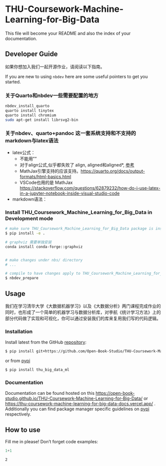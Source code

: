 # THU-Coursework-Machine-Learning-for-Big-Data


<!-- WARNING: THIS FILE WAS AUTOGENERATED! DO NOT EDIT! -->

This file will become your README and also the index of your
documentation.

## Developer Guide

如果你想加入我们一起开源作业，请阅读以下指南。

If you are new to using `nbdev` here are some useful pointers to get you
started.

### 关于Quarto和nbdev一些需要配置的地方

``` sh
nbdev_install_quarto
quarto install tinytex
quarto install chromium
sudo apt-get install librsvg2-bin
```

### 关于nbdev、quarto+pandoc 这一套系统支持和不支持的markdown与latex语法

- latex公式：
  - 不能用””
  - 对于align公式,似乎都失败了 align, aligned和aligned\*,
    [参考](https://tex.stackexchange.com/questions/256920/package-amsmath-error-beginaligned-allowed-only-in-math-mode)
  - MathJax引擎支持的应该支持。https://quarto.org/docs/output-formats/html-basics.html
  - VSCode也用的是 MathJax
    https://stackoverflow.com/questions/62879232/how-do-i-use-latex-in-a-jupyter-notebook-inside-visual-studio-code
- markdown语法：

### Install THU_Coursework_Machine_Learning_for_Big_Data in Development mode

``` sh
# make sure THU_Coursework_Machine_Learning_for_Big_Data package is installed in development mode
$ pip install -e .

# graphviz 需要单独安装
conda install conda-forge::graphviz


# make changes under nbs/ directory
# ...

# compile to have changes apply to THU_Coursework_Machine_Learning_for_Big_Data
$ nbdev_prepare

```

## Usage

我们在学习清华大学《大数据机器学习》以及《大数据分析》两门课程完成作业的同时，也形成了一个简单的机器学习与数据分析库，对李航《统计学习方法》上的部分代码做了实现和可视化，你可以通过安装我们的库来复用我们写的代码逻辑。

### Installation

Install latest from the GitHub
[repository](https://github.com/Open-Book-Studio/THU-Coursework-Machine-Learning-for-Big-Data):

``` sh
$ pip install git+https://github.com/Open-Book-Studio/THU-Coursework-Machine-Learning-for-Big-Data.git
```

<!-- 
or from [conda][conda]
&#10;```sh
$ conda install -c yecanming6666 thu_big_data_ml
``` -->

or from
[pypi](https://pypi.org/project/THU-Coursework-Machine-Learning-for-Big-Data/)

``` sh
$ pip install thu_big_data_ml
```

### Documentation

Documentation can be found hosted on this
https://open-book-studio.github.io/THU-Coursework-Machine-Learning-for-Big-Data/
or https://thu-coursework-machine-learning-for-big-data-docs.vercel.app/
. Additionally you can find package manager specific guidelines on
[pypi](https://pypi.org/project/THU-Coursework-Machine-Learning-for-Big-Data/)
respectively.

<!-- [conda][conda] and  -->
<!-- [conda]: https://anaconda.org/Open-Book-Studio/THU-Coursework-Machine-Learning-for-Big-Data -->

## How to use

Fill me in please! Don’t forget code examples:

``` python
1+1
```

    2
